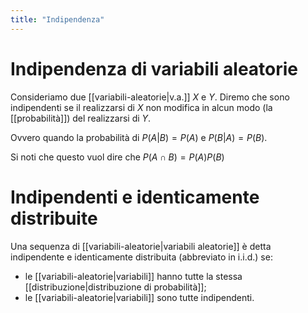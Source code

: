 ```yaml
---
title: "Indipendenza"
---
```

# Indipendenza di variabili aleatorie
Consideriamo due [[variabili-aleatorie|v.a.]] $X$ e $Y$. Diremo che sono indipendenti se il realizzarsi di $X$ non modifica in alcun modo (la [[probabilità]]) del realizzarsi di $Y$.

Ovvero quando la probabilità di $P(A|B) = P(A)$ e $P(B|A) = P(B)$.

Si noti che questo vuol dire che $P(A \cap B) = P(A) P(B)$

# Indipendenti e identicamente distribuite
Una sequenza di [[variabili-aleatorie|variabili aleatorie]] è detta indipendente e identicamente distribuita (abbreviato in i.i.d.) se:
- le [[variabili-aleatorie|variabili]] hanno tutte la stessa [[distribuzione|distribuzione di probabilità]];
- le [[variabili-aleatorie|variabili]] sono tutte indipendenti.